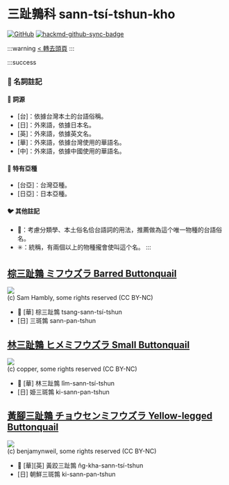 # 三趾鶉科 sann-tsí-tshun-kho

[![GitHub](https://img.shields.io/badge/GitHub-black?logo=github)](https://github.com/siansiansu/tsiau-a-e-mia)
[![hackmd-github-sync-badge](https://hackmd.io/uFx7XP0jRuSu1kEL_3QTLw/badge)](https://hackmd.io/uFx7XP0jRuSu1kEL_3QTLw)

:::warning
[< 轉去頭頁](https://hackmd.io/@siansiansu/Hy4VzNvha)
:::

:::success
### 📖 名詞註記

#### 📎 詞源

- [台]：依據台灣本土的台語俗稱。
- [日]：外來語，依據日本名。
- [英]：外來語，依據英文名。
- [華]：外來語，依據台灣使用的華語名。
- [中]：外來語，依據中國使用的華語名。

#### 🎏 特有亞種

- [台亞]：台灣亞種。
- [日亞]：日本亞種。

#### 🐦 其他註記

- 🎯：考慮分類學、本土俗名佮台語詞的用法，推薦做為這个唯一物種的台語俗名。
- ✳️：統稱，有兩個以上的物種攏會使叫這个名。
:::

## [棕三趾鶉 ミフウズラ Barred Buttonquail](https://ebird.org/species/barbut1)

![](https://inaturalist-open-data.s3.amazonaws.com/photos/285858277/medium.jpg)
<br/>
(c) Sam Hambly, some rights reserved (CC BY-NC)

- 🎯 [華] 棕三趾鶉 tsang-sann-tsí-tshun
- [日] 三斑鶉 sann-pan-tshun

## [林三趾鶉 ヒメミフウズラ Small Buttonquail](https://ebird.org/species/smabut2)

![](https://inaturalist-open-data.s3.amazonaws.com/photos/13349981/medium.jpeg)
<br/>
(c) copper, some rights reserved (CC BY-NC)

- 🎯 [華] 林三趾鶉 lîm-sann-tsí-tshun
- [日] 姫三斑鶉 ki-sann-pan-tshun

## [黃腳三趾鶉 チョウセンミフウズラ Yellow-legged Buttonquail](https://ebird.org/species/yelbut1)

![](https://inaturalist-open-data.s3.amazonaws.com/photos/65964213/medium.jpeg)
<br/>
(c) benjamynweil, some rights reserved (CC BY-NC)

- 🎯 [華][英] 黃跤三趾鶉 n̂g-kha-sann-tsí-tshun
- [日] 朝鮮三斑鶉 ki-sann-pan-tshun
